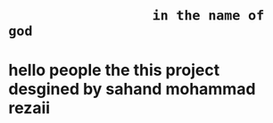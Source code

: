 
#

#

<h1>

                      in the name of god
  
</h1>


#

<h1>
  
hello people the this project desgined by sahand mohammad rezaii

</h1>

#
